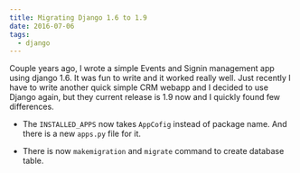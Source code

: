 ```yaml
---
title: Migrating Django 1.6 to 1.9
date: 2016-07-06
tags:
  - django
---
```


Couple years ago, I wrote a simple Events and Signin management app
using django 1.6. It was fun to write and it worked really well. Just
recently I have to write another quick simple CRM webapp and I decided
to use Django again, but they current release is 1.9 now and I quickly
found few differences.

-   The `INSTALLED_APPS` now takes `AppCofig` instead of package name.
    And there is a new `apps.py` file for it.

-   There is now `makemigration` and `migrate` command to create
    database table.
